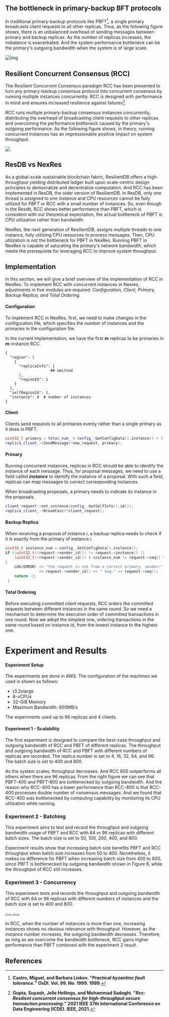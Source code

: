 ## The bottleneck in primary-backup BFT protocols

In traditional primary-backup protocols like PBFT[^1], a single primary broadcasts client requests to all other replicas. Thus, as the following figure shows, there is an unbalanced overhead of sending messages between primary and backup replicas. As the number of replicas increases, the imbalance is exacerbated. And the system performance bottleneck can be the primary's outgoing bandwidth when the system is of large scale.

![img](https://lh4.googleusercontent.com/ftAjZbFNKC2doerf_zaEY4n1DiuLxo7ulk5oIcoK407BJ7FOEalK-vzY4jcL8oCW5bYLgA69ZKaNkOzUdOH7CG8r63qArADW-0wBwSaosdMMa1525kwMtNenxXcEICRYuWEdvTPGO6atWVCaRtaK9cOSXdDfbRhlrJvfB2wU7lstPIzT9IMOJaWoH-3PNVXh)


## Resilient Concurrent Consensus (RCC)

The Resilient Concurrent Consensus paradigm RCC has been presented to turn any primary-backup consensus protocol into concurrent consensus by running multiple instances concurrently. RCC is designed with performance in mind and ensures increased resilience against failures[^2]. 

RCC runs multiple primary-backup consensus instances concurrently, distributing the overhead of broadcasting client requests to other replicas and overcoming the performance bottleneck caused by the primary's outgoing performance. As the following figure shows, in theory, running concurrent instances has an impressionable positive impact on system throughput.

![](https://lh4.googleusercontent.com/HoDnmfx_etWbuFOOntjYYWlSsblDb-rDdqzxidyOj2zP11pEHBghDVy5_zyV13u3JkI_RdI2uV6dznuNV5IOgxCxKH9Mik4vN2IpLbPEkxjtikXTJ87rKCHg09tP9D7_ZmWFeCz7oQNHPT86kqkyC97QH-DjuNDqpxIJjUCFqENs_cWTMxyVaEglk6y1v1y1)



## ResDB vs NexRes

As a global-scale sustainable blockchain fabric, ResilientDB offers a high-throughput yielding distributed ledger built upon scale-centric design principles to democratize and decentralize computation. And RCC has been implemented in ResDB, the older version of ResilientDB. In ResDB, only one thread is assigned to one instance and CPU resources cannot be fully utilized for *PBFT* or RCC with a small number of instances. So, even though in the Resdb, RCC shows better performance than PBFT, which is consistent with our theoretical expectation, the actual bottleneck of PBFT is CPU utilization rather than bandwidth.

NexRes, the next generation of ResilientDB, assigns multiple threads to one instance, fully utilizing CPU resources to process messages. Then, CPU utilization is not the bottleneck for PBFT in NexRes. Running PBFT in NexRes is capable of saturating the primary's network bandwidth, which meets the prerequisite for leveraging RCC to improve system throughput.



## Implementation

In this section, we will give a brief overview of the implementation of RCC in NexRes. To implement RCC with concurrent instances in Nexres, adjustments in five modules are required: *Configuration, Client, Primary, Backup Replica, and Total Ordering*. 

#### Configuration

To implement RCC in NexRes, first, we need to make changes in the configuration file, which specifies the number of instances and the primaries in the configuration file.

In the current implementation, we have the first **m** replicas to be primaries in **m**-instance RCC.

```
{
  "region": [
    {
      "replicaInfo": [
					## omitted
      ],
      "regionId": 1
    }
  ],
  "selfRegionId": 1,
  "instance": 4	 # number of instances
}
```

#### Client

Clients send requests to all primaries evenly rather than a single primary as it does in PBFT.

```c++
uint32_t primary = total_num_ % config_.GetConfigData().instance() + 1;
replica_client_->SendMessage(*new_request, primary);
```

#### Primary

Running concurrent instances, replicas in RCC should be able to identify the instance of each message. Thus, for proposal messages, we need to use a field called ***instance*** to identify the instance of a proposal. With such a field, replicas can map messages to correct corresponding instances.

When broadcasting proposals, a primary needs to indicate its instance in the proposals.

```c++
client_request->set_instance(config_.GetSelfInfo().id());
replica_client_->BroadCast(*client_request);
```

#### Backup Replica

When receiving a proposal of instance *i*,  a backup replica needs to check if it is exactly from the primary of instance *i*.

```c++
uint32_t instance_num = config_.GetConfigData().instance();
if ((uint32_t)(request->sender_id()) != request->instance() ||
    (uint32_t)(request->sender_id()) % instance_num != request->seq() % instance_num) 
{
    LOG(ERROR) << "the request is not from a correct primary. sender:"
               << request->sender_id() << " seq:" << request->seq();
    return -2;
 }
```

#### Total Ordering

Before executing committed client requests, RCC orders the committed requests between different instances in the same round. So we need a mechanism to determine the execution order of committed transactions in one round. Now we adopt the simplest one, ordering transactions in the same round based on instance id, from the lowest instance to the highest one.



# Experiment and Results

#### Experiment Setup

The experiments are done in AWS. The configuration of the machines we used is shown as follows:

- t3.2xlarge
- 8-vCPUs
- 32-GiB Memory
- Maximum Bandwidth: 600MB/s

The experiments used up to 96 replicas and 4 clients.

#### Experiment 1 - Scalability

The first experiment is designed to compare the best-case throughput and outgoing bandwidth of RCC and PBFT of different replicas. The throughput and outgoing bandwidth of RCC and PBFT with different numbers of replicas are recorded. The replica number is set to 4, 16, 32, 64, and 96. The batch size is set to 400 and 800. 



As the system scales, throughput decreases. And RCC 800 outperforms all others when there are 96 replicas. From the right figure we can see that PBFT-400 and PBFT-800 are bottlenecked by outgoing bandwidth. And the reason why RCC-400 has a lower performance than RCC-800 is that RCC-400 processes double number of consensus messages. And we found that RCC-400 was bottlenecked by computing capability by monitoring its CPU utilization while running.



### Experiment 2 - Batching

This experiment aims to test and record the throughput and outgoing bandwidth usage of PBFT and RCC with 64 or 96 replicas with different batch sizes. The batch size is set to 50, 100, 200, 400, and 800.

Experiment results show that increasing batch size benefits PBFT and RCC throughput when batch size increases from 50 to 400. Nonetheless, it makes no difference for PBFT when increasing batch size from 400 to 800, since PBFT is bottlenecked by outgoing bandwidth shown in Figure 6, while the throughput of RCC still increases.

### Experiment 3 - Concurrency

This experiment tests and records the throughput and outgoing bandwidth of RCC with 64 or 96 replicas with different numbers of instances and the batch size is set to 400 and 800.

<img src="https://lh6.googleusercontent.com/shkgfttGb_vfwiP0Fhs6Fqqj1mASmOik9AGJ9h4_GAzsE6pCw_AQmPKb7U4ng8RC57uebTNS31ijOUARFrJinkI5kP0YK3PtPvuwxs_GRYW02EW_x9vySSD-EJ1PNdCyU2ZPmlISmA2ycMmlR3rPP3SaC1HLErDYSZwcZsmOa-UvEDkSTxwDhmFBBRqyvMgR" alt="img" style="zoom:50%;" />



<img src="https://lh4.googleusercontent.com/xnRiFZOIiFnK7g5P2dMKe82EgNCF4XdTBvZfZPe7LerPGHO0U0BzkyUulQ0KdOt_h2qmlaWdf93oywbOGc-aY66cYeMVXZKDgiL_E8tClygTKyKeac5B_rawkRSVJDA4bs5J7LCphWpHrfSSGcLMBiMv9NzLrfgf0pZPpEeoqpVvViRwnE3tvge43ZYglMPa" alt="img" style="zoom:50%;" />

In RCC, when the number of instances is more than one, increasing instances shows no obvious relevance with throughput. However, as the instance number increases, the outgoing bandwidth decreases. Therefore, as long as we overcome the bandwidth bottleneck, RCC gains higher performance than PBFT combined with the experiment 2 result.





## References
[^1]: **Castro, Miguel, and Barbara Liskov. "*Practical byzantine fault tolerance.*" OsDI. Vol. 99. No. 1999. 1999.** 

[^2]: **Gupta, Suyash, Jelle Hellings, and Mohammad Sadoghi. "*Rcc: Resilient concurrent consensus for high-throughput secure transaction processing.*" 2021 IEEE 37th International Conference on Data Engineering (ICDE). IEEE, 2021.**

